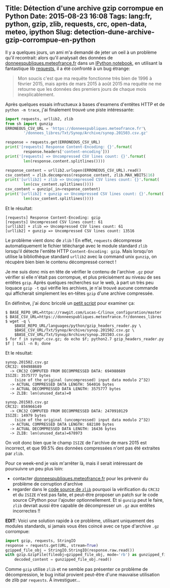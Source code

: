 Title: Détection d'une archive gzip corrompue en Python
Date: 2015-08-23 16:08
Tags: lang:fr, python, gzip, zlib, requests, crc, open-data, meteo, ipython
Slug: detection-dune-archive-gzip-corrompue-en-python
---
Il y a quelques jours, un ami m'a demandé de jeter un oeil à un problème qu'il recontrait: alors qu'il analysait des données de [donneespubliques.meteofrance.fr](http://donneespubliques.meteofrance.fr) dans un [IPython notebook](http://ipython.org/notebook.html), en utilisant la fantastique lib [requests](http://docs.python-requests.org), il a été confronté à un bug étrange:

> Mon soucis c'est que ma requête fonctionne très bien de 1996 à février 2015, mais après de mars 2015 à août 2015 ma requête ne me retourne que les données des premiers jours de chaque mois inexplicablement.

Après quelques essais infructueux à bases d'examens d'entêtes HTTP et de `python -m trace`, j'ai finalement trouvé une piste intéressante:
```python
import requests, urllib2, zlib
from sh import gunzip
ERRONEOUS_CSV_URL = 'https://donneespubliques.meteofrance.fr'\
        '/donnees_libres/Txt/Synop/Archive/synop.201503.csv.gz'

response = requests.get(ERRONEOUS_CSV_URL)
print('[requests] Response Content-Encoding: {}'.format(
        response.headers['content-encoding']))
print('[requests] => Uncompressed CSV lines count: {}'.format(
        len(response.content.splitlines())))

response_content = urllib2.urlopen(ERRONEOUS_CSV_URL).read()
csv_content = zlib.decompress(response_content, zlib.MAX_WBITS|16)
print('[urllib2] + zlib => Uncompressed CSV lines count: {}'.format(
        len(csv_content.splitlines())))
csv_content = gunzip(_in=response_content)
print('[urllib2] + gunzip => Uncompressed CSV lines count: {}'.format(
        len(csv_content.splitlines())))
```
Et le résultat:
```
[requests] Response Content-Encoding: gzip
[requests] Uncompressed CSV lines count: 61
[urllib2] + zlib => Uncompressed CSV lines count: 61
[urllib2] + gunzip => Uncompressed CSV lines count: 13516
```

Le problème vient donc de `zlib` !
En effet, `requests` décompresse automatiquement le fichier téléchargé avec le module standard `zlib` lorsqu'il détecte l'entête HTTP `Content-Encoding: gzip`.
Mais lorsqu'on utilise la bibliothèque standard `urllib2` avec la command unix `gunzip`, on récupère bien bien le contenu décompressé correct !

Je me suis donc mis en tête de vérifier le contenu de l'archive `.gz` pour vérifier si elle n'était pas corrompue, et plus précisément au niveau de ses entêtes `gzip`.
Après quelques recherches sur le web, à part un très peu loquace `gzip -t` qui vérifie les archives, je n'ai trouvé aucune commande qui afficherait simplement les en-têtes `gzip` d'une archive compressée.

En définitve, j'ai donc bricolé un [petit script](https://github.com/Lucas-C/linux_configuration/blob/master/languages/python/gzip_headers_reader.py) pour examiner ça:
```
$ BASE_REPO_URL=https://rawgit.com/Lucas-C/linux_configuration/master
$ BASE_CSV_URL=https://donneespubliques.meteofrance.fr/donnees_libres
$ wget -q \
    $BASE_REPO_URL/languages/python/gzip_headers_reader.py \
    $BASE_CSV_URL/Txt/Synop/Archive/synop.201502.csv.gz \
    $BASE_CSV_URL/Txt/Synop/Archive/synop.201503.csv.gz
$ for f in synop*.csv.gz; do echo $f; python2.7 gzip_headers_reader.py $f | tail -n 8; done
```
Et le résultat:
```
synop.201502.csv.gz
CRC32: 694988689
  -> CRC32 COMPUTED FROM DECOMPRESSED DATA: 694988689
ISIZE: 3575777 bytes
    (size of the original (uncompressed) input data modulo 2^32)
  -> ACTUAL COMPRESSED DATA LENGTH: 564016 bytes
  -> ACTUAL DECOMPRESSED DATA LENGTH: 3575777 bytes
  -> ZLIB: len(unused_data)=0

synop.201503.csv.gz
CRC32: 856966149
  -> CRC32 COMPUTED FROM DECOMPRESSED DATA: 2470910129
ISIZE: 14979 bytes
    (size of the original (uncompressed) input data modulo 2^32)
  -> ACTUAL COMPRESSED DATA LENGTH: 682100 bytes
  -> ACTUAL DECOMPRESSED DATA LENGTH: 16436 bytes
  -> ZLIB: len(unused_data)=678973
```

On voit donc bien que le champ `ISIZE` de l'archive de mars 2015 est incorrect, et que 99.5% des données compressées n'ont pas été extraites par `zlib`.

Pour ce week-end je vais m'arrêter là, mais il serait intéressant de poursuivre un peu plus loin:

- contacter [donneespubliques.meteofrance.fr](http://donneespubliques.meteofrance.fr) pour les prévenir du problème de corruption d'archive
- regarder dans le [code source de `zlib`](https://hg.python.org/cpython/file/tip/Modules/zlibmodule.c) pourquoi la vérification du `CRC32` et du `ISIZE` n'est pas faite, et peut-être proposer un patch sur le code source CPython pour l'ajouter optionnellement. Et si `gunzip` peut le faire, `zlib` devrait aussi être capable de décompresser un `.gz` aux entêtes incorrectes !!

**EDIT**: Voici une solution rapide à ce problème, utilisant uniquement des modules standards, si jamais vous êtes coincé avec ce type d'archive `.gz` corrompue:
```python
import gzip, requests, StringIO
response = requests.get(URL, stream=True)
gzipped_file_obj = StringIO.StringIO(response.raw.read())
with gzip.GzipFile(fileobj=gzipped_file_obj, mode='rb') as gunzipped_file_obj:
    decoded_content = gunzipped_file_obj.read()
```

Comme `gzip` utilise `zlib` et ne semble pas présenter ce problème de décompression, le bug initial provient peut-être d'une mauvaise utilisation de zlib par `requests`.
À investiguer...